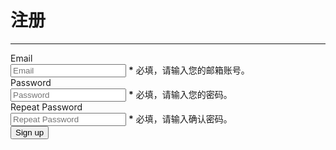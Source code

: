 # 注册

----

<link rel="stylesheet" type="text/css" href="bootstrap.css" media="all" />


<form class="form-horizontal" id="form-login">
  <div class="control-group">
    <label class="control-label" for="inputEmail">Email</label>
    <div class="controls">
      <input type="email" name="username" id="inputEmail"
        placeholder="Email"
        required verified="" />
      <span id="account-verify-state"></span>
      <span class="help-inline"><strong>*</strong> 必填，请输入您的邮箱账号。</span>
    </div>
  </div>
  <div class="control-group">
    <label class="control-label" for="inputPassword">Password</label>
    <div class="controls">
      <input type="password" name="password" id="inputPassword"
        placeholder="Password"
        required minlength="6" maxlength="20" />
      <span class="help-inline"><strong>*</strong> 必填，请输入您的密码。</span>
    </div>
  </div>
  <div class="control-group">
    <label class="control-label" for="inputPassword2">Repeat Password</label>
    <div class="controls">
      <input type="password" name="password2" id="inputPassword2"
        placeholder="Repeat Password"
        required minlength="6" maxlength="20" />
      <span class="help-inline"><strong>*</strong> 必填，请输入确认密码。</span>
    </div>
  </div>
  <div class="control-group">
    <div class="controls">
      <button type="submit" class="btn">Sign up</button>
    </div>
  </div>
</form>


<script type="text/javascript">
seajs.use(['$', 'webforms2', 'validator'], function($, WebForms2, Validator){
    var form = document.getElementById("form-login");
    var loginForm = new Validator(form, {
        rules: {
            "username": function(value, elem, RULES, callback){
                $("#account-verify-state").html("正在校验...");
                $.getJSON('./reg-state.json', function(data) {
                    $("#account-verify-state").html(data.registered ? "已被注册": "可以注册");
                    callback(!data.registered);
                });
            },
            "password2": function(){
                console.log(this.value, $("#inputPassword").val());
                return this.value === $("#inputPassword").val();
            }
        },
        onerror: {
            "*": function(elem){
                $(elem).parent().parent().addClass("error");
            }
        },
        onpass: {
            "*": function(elem){
                $(elem).parent().parent().removeClass("error");
            }
        }
    });
});
</script>
